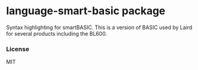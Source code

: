 # language-smart-basic package

Syntax highlighting for smartBASIC. This is a version of BASIC
used by Laird for several products including the BL600.

### License

MIT
